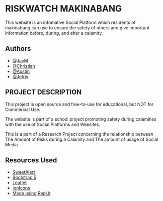 # RISKWATCH MAKINABANG

This website is an infomative Social Platform which residents of makinabang can use to ensure the safety of others and give important information before, during, and after a calamity.


## Authors

- [@JayM](https://www.github.com/J4YM)
- [@Christian](https://www.github.com/Christian13th)
- [@Austin](https://www.github.com/MBGA04)
- [@Jetris](https://www.github.com/VinceJetris)

## PROJECT DESCRIPTION

This project is open source and free-to-use for educational, but NOT for Commercial Use. 

The website is part of a school project promoting safety during calamities with the use of Social Platforms and Websites.

This is a part of a Research Project concerning the relationship between The Amount of Risks during a Calamity and The amount of usage of Social Media
## Resources Used

 - [SweetAlert](https://sweetalert2.github.io/)
 - [Bootstrap 5](https://getbootstrap.com/)
 - [Leaflet](https://leafletjs.com/)
 - [IonIcons](https://ionic.io/ionicons)
 - [Made using Repl.it](https://replit.com/)
